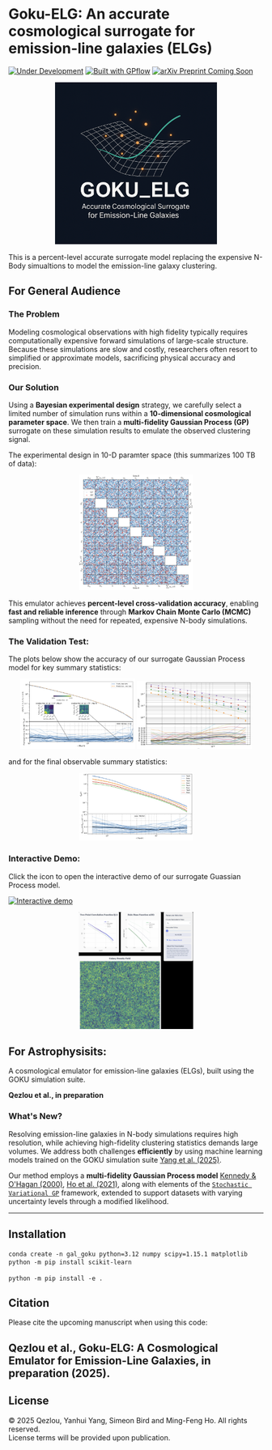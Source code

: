 # Goku-ELG: An accurate cosmological surrogate for emission-line galaxies (ELGs)

[![Under Development](https://img.shields.io/badge/status-under--development-orange)](https://github.com/)
[![Built with GPflow](https://img.shields.io/badge/built%20with-GPflow-2ea44f)](https://gpflow.github.io/)
[![arXiv Preprint Coming Soon](https://img.shields.io/badge/arXiv-preprint%20coming%20soon-blue)](https://arxiv.org/)


<p align="center">
    <img src="web_assets/goku_elg.png" alt="Goku-ELG logo" width="320"/>
</p>

This is a percent-level accurate surrogate model replacing the expensive N-Body simualtions to model the emission-line galaxy clustering. 



##  For General Audience

### The Problem

Modeling cosmological observations with high fidelity typically requires computationally expensive forward simulations of large-scale structure.
Because these simulations are slow and costly, researchers often resort to simplified or approximate models, sacrificing physical accuracy and precision.

### Our Solution

Using a **Bayesian experimental design** strategy, we carefully select a limited number of simulation runs within a **10-dimensional cosmological parameter space**.
We then train a **multi-fidelity Gaussian Process (GP)** surrogate on these simulation results to emulate the observed clustering signal.

The experimental design in 10-D paramter space (this summarizes 100 TB of data):
<p align="center">
  <img src="web_assets/10-D-param-space.png" alt="parameters" width="45%">
</p>



This emulator achieves **percent-level cross-validation accuracy**, enabling **fast and reliable inference** through **Markov Chain Monte Carlo (MCMC)** sampling without the need for repeated, expensive N-body simulations.


### The Validation Test:
The plots below show the accuracy of our surrogate Gaussian Process model for key summary statistics:

<p align="center">
  <img src="web_assets/h-h-clustering-cv.png" alt="Gal-Gal-Clustering" width="45%">
  <img src="web_assets/hmf-cv.png" alt="hmf-CV" width="45%">
</p>

and for the final observable summary statistics:
<p align="center">
  <img src="web_assets/Galaxy_Galaxy_clustering.png" alt="Gal-Gal-Clustering" width="45%">
</p>



### Interactive Demo:
Click the icon to open the interactive demo of our surrogate Guassian Process model.

[![Interactive demo](https://img.shields.io/badge/Interactive%20Demo–Goku%20ELG-cyan?style=flat-square)](https://qezlou.github.io/gal-clustering-viz/change_one/)

<p align="center">
  <a href="https://qezlou.github.io/gal-clustering-viz/change_one/" target="_blank">
    <img src="web_assets/demo-snap.png" alt="Gal-Gal-Clustering" width="45%">
  </a>
</p>


## For Astrophysisits:

A cosmological emulator for emission-line galaxies (ELGs), built using the GOKU simulation suite.

**Qezlou et al., in preparation**


### What's New?

Resolving emission-line galaxies in N-body simulations requires high resolution, while achieving high-fidelity clustering statistics demands large volumes. We address both challenges **efficiently** by using machine learning models trained on the GOKU simulation suite [Yang et al. (2025)](https://ui.adsabs.harvard.edu/abs/2025PhRvD.111h3529Y/abstract).

Our method employs a **multi-fidelity Gaussian Process model** [Kennedy & O'Hagan (2000)](https://academic.oup.com/biomet/article-abstract/87/1/1/221217?redirectedFrom=PDF), [Ho et al. (2021)](https://arxiv.org/abs/2105.01081), along with elements of the [`Stochastic Variational GP`](https://arxiv.org/pdf/1411.2005) framework, extended to support datasets with varying uncertainty levels through a modified likelihood.

---


## Installation

```
conda create -n gal_goku python=3.12 numpy scipy=1.15.1 matplotlib
python -m pip install scikit-learn

python -m pip install -e .
```


## Citation

Please cite the upcoming manuscript when using this code:

Qezlou et al., Goku-ELG: A Cosmological Emulator for Emission-Line Galaxies, in preparation (2025).
---

## License

© 2025 Qezlou, Yanhui Yang, Simeon Bird and Ming-Feng Ho. All rights reserved.  
License terms will be provided upon publication.




